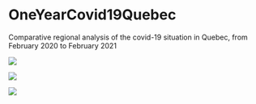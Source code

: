 # OneYearCovid19Quebec
Comparative regional analysis of the covid-19 situation in Quebec, from February 2020 to February 2021

![](https://i2.wp.com/scarufel.com/wp-content/uploads/2021/02/Covid19-Quebec-Cumul-Chiffres-Feb21-2.png?ssl=1)

![](https://i0.wp.com/scarufel.com/wp-content/uploads/2021/02/Covid19-Quebec-Surrepresentation-des-Regions-Feb21-2.png?ssl=1)

![](https://i0.wp.com/scarufel.com/wp-content/uploads/2021/02/Covid19-Quebec-Par-Grandes-Regions-Feb21-2.png?ssl=1)
